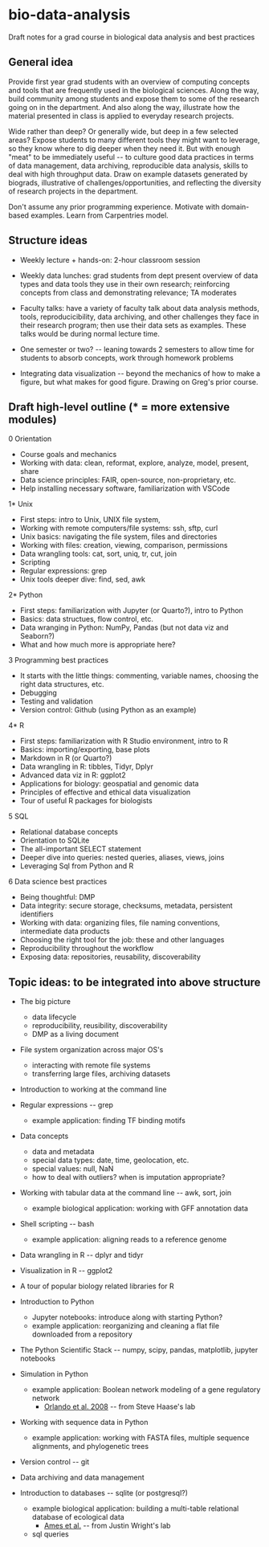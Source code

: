 # bio-data-analysis

Draft notes for a grad course in biological data analysis and best practices

## General idea

Provide first year grad students with an overview of computing concepts and tools that are frequently used in the biological sciences. Along the way, build community among students and expose them to some of the research going on in the department. And also along the way, illustrate how the material presented in class is applied to everyday research projects.

Wide rather than deep? Or generally wide, but deep in a few selected areas? Expose students to many different tools they might want to leverage, so they know where to dig deeper when they need it. But with enough "meat" to be immediately useful -- to culture good data practices in terms of data management, data archiving, reproducible data analysis, skills to deal with high throughput data. Draw on example datasets generated by biograds, illustrative of challenges/opportunities, and reflecting the diversity of research projects in the department.

Don't assume any prior programming experience. Motivate with domain-based examples. Learn from Carpentries model. 

## Structure ideas

* Weekly lecture + hands-on: 2-hour classroom session

* Weekly data lunches: grad students from dept present overview of data types and data tools they use in their own research; reinforcing concepts from class and demonstrating relevance; TA moderates

* Faculty talks: have a variety of faculty talk about data analysis methods, tools, reproducicibility, data archiving, and other challenges they face in their research program; then use their data sets as examples. These talks would be during normal lecture time.

* One semester or two? -- leaning towards 2 semesters to allow time for students to absorb concepts, work through homework problems 

* Integrating data visualization -- beyond the mechanics of how to make a figure, but what makes for good figure.  Drawing on Greg's prior course.

## Draft high-level outline (* = more extensive modules)

0 Orientation
* Course goals and mechanics
* Working with data: clean, reformat, explore, analyze, model, present, share
* Data science principles: FAIR, open-source, non-proprietary, etc. 
* Help installing necessary software, familiarization with VSCode 

1* Unix
* First steps: intro to Unix, UNIX file system, 
* Working with remote computers/file systems: ssh, sftp, curl
* Unix basics: navigating the file system, files and directories
* Working with files: creation, viewing, comparison, permissions
* Data wrangling tools: cat, sort, uniq, tr, cut, join
* Scripting
* Regular expressions: grep
* Unix tools deeper dive: find, sed, awk 

2* Python
* First steps: familiarization with Jupyter (or Quarto?), intro to Python
* Basics: data structues, flow control, etc.
* Data wranging in Python: NumPy, Pandas (but not data viz and Seaborn?)
* What and how much more is appropriate here? 

3 Programming best practices
* It starts with the little things: commenting, variable names, choosing the right data structures, etc.
* Debugging 
* Testing and validation
* Version control: Github (using Python as an example)

4* R
* First steps: familiarization with R Studio environment, intro to R
* Basics: importing/exporting, base plots
* Markdown in R (or Quarto?)
* Data wrangling in R: tibbles, Tidyr, Dplyr
* Advanced data viz in R: ggplot2
* Applications for biology: geospatial and genomic data 
* Principles of effective and ethical data visualization
* Tour of useful R packages for biologists

5 SQL
* Relational database concepts
* Orientation to SQLite
* The all-important SELECT statement
* Deeper dive into queries: nested queries, aliases, views, joins 
* Leveraging Sql from Python and R

6 Data science best practices
* Being thoughtful: DMP
* Data integrity: secure storage, checksums, metadata, persistent identifiers
* Working with data: organizing files, file naming conventions, intermediate data products
* Choosing the right tool for the job: these and other languages
* Reproducibility throughout the workflow
* Exposing data: repositories, reusability, discoverability


## Topic ideas: to be integrated into above structure 

* The big picture
    - data lifecycle
    - reproducibility, reusibility, discoverability
    - DMP as a living document

* File system organization across major OS's
    - interacting with remote file systems
    - transferring large files, archiving datasets

* Introduction to working at the command line 

* Regular expressions -- grep 
    - example application: finding TF binding motifs

* Data concepts
    - data and metadata
    - special data types: date, time, geolocation, etc. 
    - special values: null, NaN
    - how to deal with outliers? when is imputation appropriate?

* Working with tabular data at the command line -- awk, sort, join
    - example biological application: working with GFF annotation data

* Shell scripting -- bash
    - example application: aligning reads to a reference genome

* Data wrangling in R -- dplyr and tidyr

* Visualization in R -- ggplot2

* A tour of popular biology related libraries for R

* Introduction to Python
    - Jupyter notebooks: introduce along with starting Python?
    - example application: reorganizing and cleaning a flat file downloaded from a repository 

* The Python Scientific Stack -- numpy, scipy, pandas, matplotlib, jupyter notebooks

* Simulation in Python
    - example application: Boolean network modeling of a gene regulatory network 
        - [Orlando et al. 2008]() -- from Steve Haase's lab

* Working with sequence data in Python
    - example application: working with FASTA files, multiple sequence alignments, and phylogenetic trees

* Version control  -- git

* Data archiving and data management

* Introduction to databases -- sqlite (or postgresql?)
    - example biological application: building a multi-table relational database of ecological data
        * [Ames et al.](https://esajournals.onlinelibrary.wiley.com/doi/full/10.1002/ecy.1886) -- from Justin Wright's lab
    - sql queries
